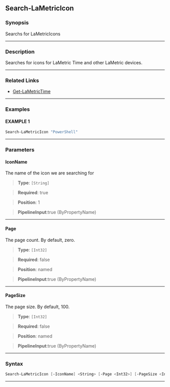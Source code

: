 Search-LaMetricIcon
-------------------
### Synopsis
Searchs for LaMetricIcons

---
### Description

Searches for icons for LaMetric Time and other LaMetric devices.

---
### Related Links
* [Get-LaMetricTime](Get-LaMetricTime.md)



---
### Examples
#### EXAMPLE 1
```PowerShell
Search-LaMetricIcon "PowerShell"
```

---
### Parameters
#### **IconName**

The name of the icon we are searching for



> **Type**: ```[String]```

> **Required**: true

> **Position**: 1

> **PipelineInput**:true (ByPropertyName)



---
#### **Page**

The page count.  By default, zero.



> **Type**: ```[Int32]```

> **Required**: false

> **Position**: named

> **PipelineInput**:true (ByPropertyName)



---
#### **PageSize**

The page size.  By default, 100.



> **Type**: ```[Int32]```

> **Required**: false

> **Position**: named

> **PipelineInput**:true (ByPropertyName)



---
### Syntax
```PowerShell
Search-LaMetricIcon [-IconName] <String> [-Page <Int32>] [-PageSize <Int32>] [<CommonParameters>]
```
---
